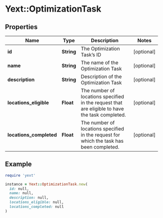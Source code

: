 # Yext::OptimizationTask

## Properties

| Name | Type | Description | Notes |
| ---- | ---- | ----------- | ----- |
| **id** | **String** | The Optimization Task’s ID | [optional] |
| **name** | **String** | The name of the Optimization Task | [optional] |
| **description** | **String** | Description of the Optimization Task | [optional] |
| **locations_eligible** | **Float** | The number of locations specified in the request that are eligible to have the task completed. | [optional] |
| **locations_completed** | **Float** | The number of locations specified in the request for which the task has been completed. | [optional] |

## Example

```ruby
require 'yext'

instance = Yext::OptimizationTask.new(
  id: null,
  name: null,
  description: null,
  locations_eligible: null,
  locations_completed: null
)
```

